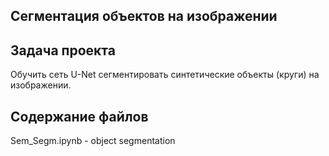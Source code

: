 ## Cегментация объектов на изображении

## Задача проекта
Обучить сеть U-Net сегментировать синтетические объекты (круги) на изображении.

## Содержание файлов
Sem_Segm.ipynb - object segmentation



